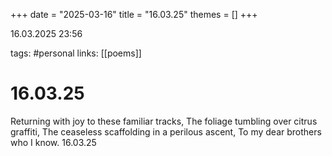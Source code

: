+++
date = "2025-03-16"
title = "16.03.25"
themes = []
+++

16.03.2025 23:56

tags: #personal
links: [[poems]]

# 16.03.25

Returning with joy to these familiar tracks,
The foliage tumbling over citrus graffiti,
The ceaseless scaffolding in a perilous ascent,
To my dear brothers who I know.
16.03.25

